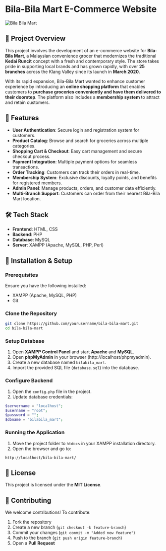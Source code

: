 # Bila-Bila Mart E-Commerce Website

![Bila Bila Mart](https://github.com/user-attachments/assets/984c9c67-4d8b-43c0-80c9-a5640720891c)


## 📌 Project Overview
This project involves the development of an e-commerce website for **Bila-Bila Mart**, a Malaysian convenience grocer that modernizes the traditional **Kedai Runcit** concept with a fresh and contemporary style. The store takes pride in supporting local brands and has grown rapidly, with over **25 branches** across the Klang Valley since its launch in **March 2020**.

With its rapid expansion, Bila-Bila Mart wanted to enhance customer experience by introducing an **online shopping platform** that enables customers to **purchase groceries conveniently and have them delivered to their doorstep**. The platform also includes a **membership system** to attract and retain customers.

## 🚀 Features
- **User Authentication**: Secure login and registration system for customers.
- **Product Catalog**: Browse and search for groceries across multiple categories.
- **Shopping Cart & Checkout**: Easy cart management and secure checkout process.
- **Payment Integration**: Multiple payment options for seamless transactions.
- **Order Tracking**: Customers can track their orders in real-time.
- **Membership System**: Exclusive discounts, loyalty points, and benefits for registered members.
- **Admin Panel**: Manage products, orders, and customer data efficiently.
- **Multi-Branch Support**: Customers can order from their nearest Bila-Bila Mart location.

## 🛠️ Tech Stack
- **Frontend**: HTML, CSS
- **Backend**: PHP
- **Database**: MySQL
- **Server**: XAMPP (Apache, MySQL, PHP, Perl)

## 📂 Installation & Setup
### Prerequisites
Ensure you have the following installed:
- XAMPP (Apache, MySQL, PHP)
- Git

### Clone the Repository
```bash
git clone https://github.com/yourusername/bila-bila-mart.git
cd bila-bila-mart
```

### Setup Database
1. Open **XAMPP Control Panel** and start **Apache** and **MySQL**.
2. Open **phpMyAdmin** in your browser (http://localhost/phpmyadmin).
3. Create a new database named `bilabila_mart`.
4. Import the provided SQL file (`database.sql`) into the database.

### Configure Backend
1. Open the `config.php` file in the project.
2. Update database credentials:
```php
$servername = "localhost";
$username = "root";
$password = "";
$dbname = "bilabila_mart";
```

### Running the Application
1. Move the project folder to `htdocs` in your XAMPP installation directory.
2. Open the browser and go to:
```
http://localhost/bila-bila-mart/
```

## 📜 License
This project is licensed under the **MIT License**.

## 🤝 Contributing
We welcome contributions! To contribute:
1. Fork the repository
2. Create a new branch (`git checkout -b feature-branch`)
3. Commit your changes (`git commit -m "Added new feature"`)
4. Push to the branch (`git push origin feature-branch`)
5. Open a **Pull Request**



